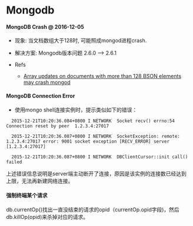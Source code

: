 # Mongodb

#### MongoDB Crash @ 2016-12-05
- 现象: 当文档数组大于128时, 可能照成mongod进程crash.
- 解决方案: Mongodb版本问题 2.6.0 ——> 2.6.1

- Refs
  - [Array updates on documents with more than 128 BSON elements may crash mongod](https://jira.mongodb.org/browse/SERVER-13516?jql=project%20%3D%20SERVER%20AND%20fixVersion%20%3D%20%222.6.1%22%20AND%20text%20~%20%22segmentation%20fault%22)

#### MongoDB Connection Error
- 使用mongo shell连接实例时，提示类似如下的错误：
```
  2015-12-21T10:20:36.084+0800 I NETWORK  Socket recv() errno:54 Connection reset by peer  1.2.3.4:27017

  2015-12-21T10:20:36.087+0800 I NETWORK  SocketException: remote: 1.2.3.4:27017 error: 9001 socket exception [RECV_ERROR] server [1.2.3.4:27017]

  2015-12-21T10:20:36.087+0800 I NETWORK  DBClientCursor::init call() failed
```  
  上述错误信息说明是server端主动断开了连接，原因是该实例的连接数已经达到上限，无法再新建网络连接。


#### 强制终端某个请求

db.currentOp()找出一直没结束的请求的opid（currentOp.opid字段)，然后db.killOp(opid)来杀掉对应的请求。
